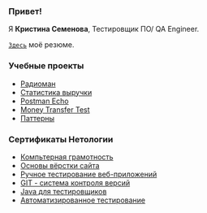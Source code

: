 
### Привет!

Я <b>Кристина Семенова</b>, Тестировщик ПО/ QA Engineer. 

[`Здесь`](https://docs.google.com/document/d/1sKWd2meQin3GVNapu8nkJ3L0NzqPX0ZmcSlLW8HweEc/edit?usp=sharing) моё резюме.

### Учебные проекты
+ [Радиоман](https://github.com/chrisemenova/Radioman)
+ [Статистика выручки](https://github.com/chrisemenova/Statistics)
+ [Postman Echo](https://github.com/chrisemenova/PostmanEcho)
+ [Money Transfer Test](https://github.com/chrisemenova/PageObjects)
+ [Паттерны](https://github.com/chrisemenova/PatternTaskTwo)

### Сертификаты Нетологии

+ [Компьтерная грамотность](https://github.com/chrisemenova/chrisemenova/blob/main/%D0%BA%D0%BE%D0%BC%D0%BF.%20%D0%B3%D1%80%D0%B0%D0%BC.pdf)
+ [Основы вёрстки сайта](https://github.com/chrisemenova/chrisemenova/blob/main/%D0%9E%D1%81%D0%BD%D0%BE%D0%B2%D1%8B%20%D0%B2%D1%91%D1%80%D1%81%D1%82%D0%BA%D0%B8%20%D1%81%D0%B0%D0%B9%D1%82%D0%B0.pdf)
+   [Ручное тестирование веб-приложений](https://github.com/chrisemenova/chrisemenova/blob/main/1.%20%D0%A0%D1%83%D1%87%D0%BD%D0%BE%D0%B5%20%D0%A2%20%D0%BF%D1%80%D0%B8%D0%BB..pdf)
+ [GIT - система контроля версий](https://github.com/chrisemenova/chrisemenova/blob/main/2.%20GIT.pdf)
+ [Java для тестировщиков](https://github.com/chrisemenova/chrisemenova/blob/main/3.%20Java%20%D0%B4%D0%BB%D1%8F%20%D1%82%D0%B5%D1%81%D1%82%D0%B8%D1%80%D0%BE%D0%B2%D1%89%D0%B8%D0%BA%D0%BE%D0%B2.pdf)
+ [Автоматизированное тестирование](https://github.com/chrisemenova/chrisemenova/blob/main/4.%20%D0%90%D0%B2%D1%82%D0%BE%D0%BC%D0%B0%D1%82%D0%B8%D0%B7%D0%B8%D1%80%D0%BE%D0%B2%D0%B0%D0%BD%D0%BD%D0%BE%D0%B5%20%D1%82%D0%B5%D1%81%D1%82%D0%B8%D1%80%D0%BE%D0%B2%D0%B0%D0%BD%D0%B8%D0%B5.pdf)


